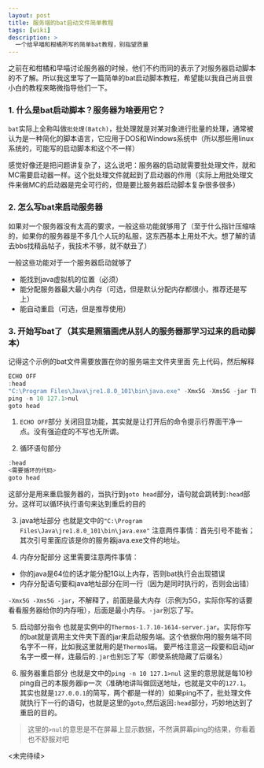 ```yaml
---
layout: post
title: 服务端的bat启动文件简单教程
tags: [wiki]
description: >
  一个给早喵和柑橘所写的简单bat教程，别指望质量
---
```

之前在和柑橘和早喵讨论服务器的时候，他们不约而同的表示了对服务器启动脚本的不了解。所以我这里写了一篇简单的bat启动脚本教程，希望能以我自己尚且很小白的教程来略微指导他们一下。

### 1. 什么是bat启动脚本？服务器为啥要用它？
`bat`实际上全称叫做`批处理(Batch)`，批处理就是对某对象进行批量的处理，通常被认为是一种简化的脚本语言，它应用于DOS和Windows系统中（所以那些用linux系统的，可能写的启动脚本和这个不一样）

感觉好像还是把问题讲复杂了，这么说吧：服务器的启动就需要批处理文件，就和MC需要启动器一样。这个批处理文件就起到了启动器的作用（实际上用批处理文件来做MC的启动器是完全可行的，但是要比服务器启动脚本复杂很多很多）

###  2. 怎么写bat来启动服务器
如果对一个服务器没有太高的要求，一般这些功能就够用了（至于什么指针压缩啥的，如果你的服务器是不多几个人玩的私服，这东西基本上用处不大。想了解的请去bbs找精品帖子，我技术不够，就不献丑了）

一般这些功能对于一个服务器启动就够了

* 能找到java虚拟机的位置（必须）
* 能分配服务器最大最小内存（可选，但是默认分配内存都很小，推荐还是写上）
* 能自动重启（可选，但是推荐使用）

### 3. 开始写bat了（其实是照猫画虎从别人的服务器那学习过来的启动脚本）
记得这个示例的bat文件需要放置在你的服务端主文件夹里面
先上代码，然后解释

```javascript
ECHO OFF
:head
"C:\Program Files\Java\jre1.8.0_101\bin\java.exe" -Xmx5G -Xms5G -jar Thermos-1.7.10-1614-server.jar
ping -n 10 127.1>nul
goto head
```

  1. `ECHO OFF`部分
关闭回显功能，其实就是让打开后的命令提示行界面干净一点。没有强迫症的不写也无所谓。   

  2. 循环语句部分

```javascript
:head
<需要循环的代码>
goto head
```
这部分是用来重启服务器的，当执行到`goto head`部分，语句就会跳转到`:head`部分。这样可以循环执行语句来达到重启的目的

  3. java地址部分
也就是文中的`"C:\Program Files\Java\jre1.8.0_101\bin\java.exe"`
注意两件事情：首先引号不能省；其次引号里面应该是你的服务器java.exe文件的地址。

  4. 内存分配部分
这里需要注意两件事情：

* 你的java是64位的话才能分配1G以上内存，否则bat执行会出现错误
* 内存分配语句要和java地址部分在同一行（因为是同时执行的，否则会出错）

`-Xmx5G -Xms5G -jar`，不解释了，前面是最大内存（示例为5G，实际你写的话要看看服务器给你的内存哦），后面是最小内存。`-jar`别忘了写。

  5. 启动部分指令
也就是实例中的`Thermos-1.7.10-1614-server.jar`。实际你写的bat就是调用主文件夹下面的jar来启动服务端。这个依据你用的服务端不同名字不一样，比如我这里就用的是`Thermos`端。
要严格注意这一段要和启动jar名字一模一样，连最后的`.jar`也别忘了写（即使系统隐藏了后缀名）

  6. 服务器重启部分
  也就是文中的`ping -n 10 127.1>nul`
  这里的意思就是每10秒ping自己的本服务器ip一次（准确地讲叫做回送地址，也就是文中的`127.1`。其实也就是`127.0.0.1`的简写，两个都是一样的）如果ping不了，批处理文件就执行下一行的语句，也就是这里的`goto`,然后返回`:head`部分，巧妙地达到了重启的目的。
  > 这里的`>nul`的意思是不在屏幕上显示数据，不然满屏幕ping的结果，你看着也不舒服对吧

  <未完待续>

